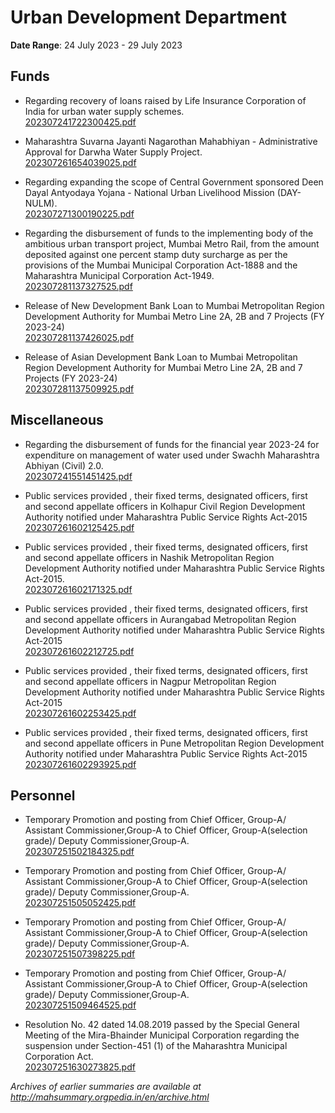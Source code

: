 # Urban Development Department

**Date Range**: 24 July 2023 - 29 July 2023


## Funds
- Regarding recovery of loans raised by Life Insurance Corporation of India for urban water supply schemes.\
  [202307241722300425.pdf](https://gr.maharashtra.gov.in/Site/Upload/Government%20Resolutions/English/202307241722300425.pdf)

- Maharashtra Suvarna Jayanti Nagarothan Mahabhiyan - Administrative Approval for Darwha Water Supply Project.\
  [202307261654039025.pdf](https://gr.maharashtra.gov.in/Site/Upload/Government%20Resolutions/English/202307261654039025.pdf)

- Regarding expanding the scope of Central Government sponsored Deen Dayal Antyodaya Yojana - National Urban Livelihood Mission (DAY-NULM).\
  [202307271300190225.pdf](https://gr.maharashtra.gov.in/Site/Upload/Government%20Resolutions/English/202307271300190225.pdf)

- Regarding the disbursement of funds to the implementing body of the ambitious urban transport project, Mumbai Metro Rail, from the amount deposited against one percent stamp duty surcharge as per the provisions of the Mumbai Municipal Corporation Act-1888 and the Maharashtra Municipal Corporation Act-1949.\
  [202307281137327525.pdf](https://gr.maharashtra.gov.in/Site/Upload/Government%20Resolutions/English/202307281137327525.pdf)

- Release of New Development Bank Loan to Mumbai Metropolitan Region Development Authority for Mumbai Metro Line 2A, 2B and 7 Projects (FY 2023-24)\
  [202307281137426025.pdf](https://gr.maharashtra.gov.in/Site/Upload/Government%20Resolutions/English/202307281137426025.pdf)

- Release of Asian Development Bank Loan to Mumbai Metropolitan Region Development Authority for Mumbai Metro Line 2A, 2B and 7 Projects (FY 2023-24)\
  [202307281137509925.pdf](https://gr.maharashtra.gov.in/Site/Upload/Government%20Resolutions/English/202307281137509925.pdf)

## Miscellaneous
- Regarding the disbursement of funds for the financial year 2023-24 for expenditure on management of water used under Swachh Maharashtra Abhiyan (Civil) 2.0.\
  [202307241551451425.pdf](https://gr.maharashtra.gov.in/Site/Upload/Government%20Resolutions/English/202307241551451425.pdf)

- Public services provided , their fixed terms, designated officers, first and second appellate officers in Kolhapur Civil Region Development Authority notified under Maharashtra Public Service Rights Act-2015\
  [202307261602125425.pdf](https://gr.maharashtra.gov.in/Site/Upload/Government%20Resolutions/English/202307261602125425.pdf)

- Public services provided , their fixed terms, designated officers, first and second appellate officers in Nashik Metropolitan Region Development Authority notified under Maharashtra Public Service Rights Act-2015.\
  [202307261602171325.pdf](https://gr.maharashtra.gov.in/Site/Upload/Government%20Resolutions/English/202307261602171325.pdf)

- Public services provided , their fixed terms, designated officers, first and second appellate officers in Aurangabad Metropolitan Region Development Authority notified under Maharashtra Public Service Rights Act-2015\
  [202307261602212725.pdf](https://gr.maharashtra.gov.in/Site/Upload/Government%20Resolutions/English/202307261602212725.pdf)

- Public services provided , their fixed terms, designated officers, first and second appellate officers in Nagpur Metropolitan Region Development Authority notified under Maharashtra Public Service Rights Act-2015\
  [202307261602253425.pdf](https://gr.maharashtra.gov.in/Site/Upload/Government%20Resolutions/English/202307261602253425.pdf)

- Public services provided , their fixed terms, designated officers, first and second appellate officers in Pune Metropolitan Region Development Authority notified under Maharashtra Public Service Rights Act-2015\
  [202307261602293925.pdf](https://gr.maharashtra.gov.in/Site/Upload/Government%20Resolutions/English/202307261602293925.pdf)

## Personnel
- Temporary Promotion and posting from Chief Officer, Group-A/ Assistant Commissioner,Group-A to Chief Officer, Group-A(selection grade)/ Deputy Commissioner,Group-A.\
  [202307251502184325.pdf](https://gr.maharashtra.gov.in/Site/Upload/Government%20Resolutions/English/202307251502184325.pdf)

- Temporary Promotion and posting from Chief Officer, Group-A/ Assistant Commissioner,Group-A to Chief Officer, Group-A(selection grade)/ Deputy Commissioner,Group-A.\
  [202307251505052425.pdf](https://gr.maharashtra.gov.in/Site/Upload/Government%20Resolutions/English/202307251505052425.pdf)

- Temporary Promotion and posting from Chief Officer, Group-A/ Assistant Commissioner,Group-A to Chief Officer, Group-A(selection grade)/ Deputy Commissioner,Group-A.\
  [202307251507398225.pdf](https://gr.maharashtra.gov.in/Site/Upload/Government%20Resolutions/English/202307251507398225.pdf)

- Temporary Promotion and posting from Chief Officer, Group-A/ Assistant Commissioner,Group-A to Chief Officer, Group-A(selection grade)/ Deputy Commissioner,Group-A.\
  [202307251509464525.pdf](https://gr.maharashtra.gov.in/Site/Upload/Government%20Resolutions/English/202307251509464525.pdf)

- Resolution No. 42 dated 14.08.2019 passed by the Special General Meeting of the Mira-Bhainder Municipal Corporation regarding the suspension under Section-451 (1) of the Maharashtra Municipal Corporation Act.\
  [202307251630273825.pdf](https://gr.maharashtra.gov.in/Site/Upload/Government%20Resolutions/English/202307251630273825.pdf)


*Archives of earlier summaries are available at http://mahsummary.orgpedia.in/en/archive.html*